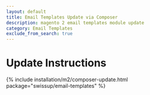 ```yaml
---
layout: default
title: Email Templates Update via Composer
description: magento 2 email templates module update
category: Email Templates
exclude_from_search: true
---
```


# Update Instructions

{% include installation/m2/composer-update.html package="swissup/email-templates" %}
